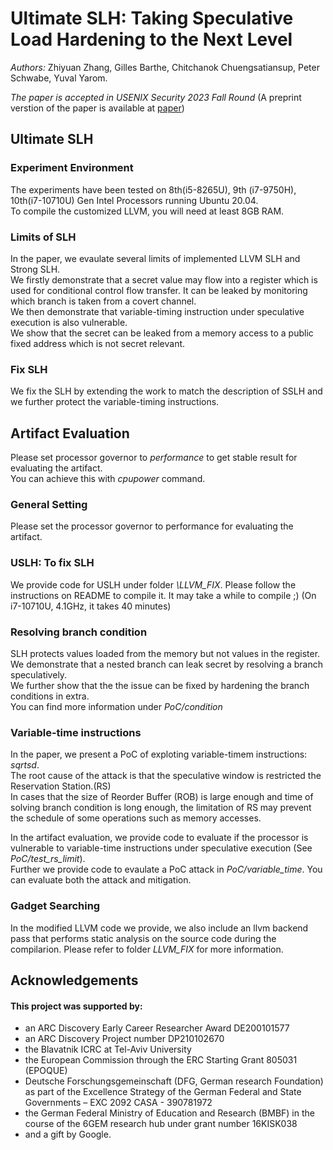 # Ultimate SLH: Taking Speculative Load Hardening to the Next Level
*Authors:* Zhiyuan Zhang, Gilles Barthe, Chitchanok Chuengsatiansup, Peter Schwabe, Yuval Yarom.


*The paper is accepted in USENIX Security 2023 Fall Round*
(A preprint verstion of the paper is available at [paper](https://eprint.iacr.org/2022/715.pdf))


## Ultimate SLH

### Experiment Environment
The experiments have been tested on 8th(i5-8265U), 9th (i7-9750H), 10th(i7-10710U) Gen Intel Processors running Ubuntu 20.04.  
To compile the customized LLVM, you will need at least 8GB RAM.

### Limits of SLH
In the paper, we evaulate several limits of implemented LLVM SLH and Strong SLH.  
We firstly demonstrate that a secret value may flow into a register which is used for conditional
 control flow transfer. It can be leaked by monitoring which branch is taken from a covert channel.  
We then demonstrate that variable-timing instruction under speculative execution is also vulnerable.  
We show that the secret can be leaked from a memory access to a public fixed address which is not secret relevant.  

### Fix SLH
We fix the SLH by extending the work to match the description of SSLH and we further protect the 
variable-timing instructions.

## Artifact Evaluation
Please set processor governor to *performance* to get stable result for evaluating the artifact.  
You can achieve this with *cpupower* command.

### General Setting
Please set the processor governor to performance for evaluating the artifact.  


### USLH: To fix SLH
We provide code for USLH under folder *\LLVM_FIX*. Please follow the instructions on README to compile it. It may take a while to compile ;) (On i7-10710U, 4.1GHz, it takes 40 minutes)

### Resolving branch condition
SLH protects values loaded from the memory but not values in the register.  
We demonstrate that a nested branch can leak secret by resolving a branch speculatively.  
We further show that the the issue can be fixed by hardening the branch conditions in extra.  
You can find more information under *PoC/condition*

### Variable-time instructions
In the paper, we present a PoC of exploting variable-timem instructions: *sqrtsd*.  
The root cause of the attack is that the speculative window is restricted the Reservation Station.(RS)  
In cases that the size of Reorder Buffer (ROB) is large enough and time of solving branch condition is long enough, the limitation of RS may prevent the schedule of some operations such as memory accesses.  

In the artifact evaluation, we provide code to evaluate if the processor is vulnerable to variable-time instructions under speculative execution (See *PoC/test_rs_limit*).  
Further we provide code to evaulate a PoC attack in *PoC/variable_time*. You can evaluate both the attack and mitigation.

### Gadget Searching
In the modified LLVM code we provide, we also include an llvm backend pass that performs static analysis on the source code during the compilarion. Please refer to folder *LLVM_FIX* for more information.

## Acknowledgements
#### This project was supported by:  
* an ARC Discovery Early Career Researcher Award DE200101577
* an ARC Discovery Project number DP210102670
* the Blavatnik ICRC at Tel-Aviv University
* the European Commission through the ERC Starting Grant 805031 (EPOQUE)
* Deutsche Forschungsgemeinschaft (DFG, German research Foundation) as part of the Excellence Strategy of the German Federal and State Governments – EXC 2092 CASA - 390781972
* the German Federal Ministry of Education and Research (BMBF) in the course of the 6GEM research hub under grant number 16KISK038
* and a gift by Google.
